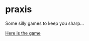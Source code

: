 # praxis
Some silly games to keep you sharp...

[Here is the game](https://maximerobeyns.github.io/praxis/index.html)
